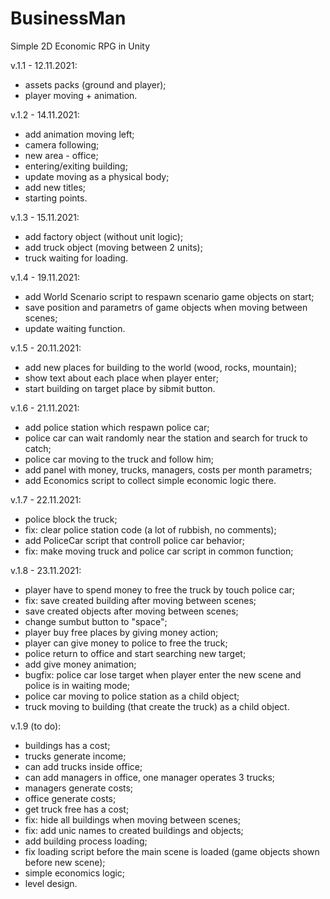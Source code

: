 # BusinessMan
Simple 2D Economic RPG in Unity

v.1.1 - 12.11.2021:
- assets packs (ground and player);
- player moving + animation.

v.1.2 - 14.11.2021:
- add animation moving left;
- camera following;
- new area - office;
- entering/exiting building;
- update moving as a physical body;
- add new titles;
- starting points.

v.1.3 - 15.11.2021:
- add factory object (without unit logic);
- add truck object (moving between 2 units);
- truck waiting for loading.

v.1.4 - 19.11.2021:
- add World Scenario script to respawn scenario game objects on start;
- save position and parametrs of game objects when moving between scenes;
- update waiting function.

v.1.5 - 20.11.2021:
- add new places for building to the world (wood, rocks, mountain);
- show text about each place when player enter;
- start building on target place by sibmit button.

v.1.6 - 21.11.2021:
- add police station which respawn police car;
- police car can wait randomly near the station and search for truck to catch;
- police car moving to the truck and follow him;
- add panel with money, trucks, managers, costs per month parametrs;
- add Economics script to collect simple economic logic there.

v.1.7 - 22.11.2021:
- police block the truck;
- fix: clear police station code (a lot of rubbish, no comments);
- add PoliceCar script that controll police car behavior;
- fix: make moving truck and police car script in common function;

v.1.8 - 23.11.2021:
- player have to spend money to free the truck by touch police car;
- fix: save created building after moving between scenes;
- save created objects after moving between scenes;
- change sumbut button to "space";
- player buy free places by giving money action;
- player can give money to police to free the truck;
- police return to office and start searching new target;
- add give money animation;
- bugfix: police car lose target when player enter the new scene and police is in waiting mode;
- police car moving to police station as a child object;
- truck moving to building (that create the truck) as a child object.

v.1.9 (to do):
- buildings has a cost;
- trucks generate income;
- can add trucks inside office;
- can add managers in office, one manager operates 3 trucks;
- managers generate costs;
- office generate costs;
- get truck free has a cost; 
- fix: hide all buildings when moving between scenes;
- fix: add unic names to created buildings and objects;
- add building process loading;
- fix loading script before the main scene is loaded (game objects shown before new scene);
- simple economics logic;
- level design.
